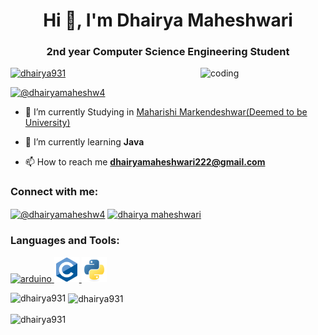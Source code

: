 <h1 align="center">Hi 👋, I'm Dhairya Maheshwari</h1>
<h3 align="center">2nd year Computer Science Engineering Student</h3>

<img align="right" alt="coding" width="200" src="https://miro.medium.com/max/1272/0*BLwJcjZxounn0T8D.gif">



<p align="left"> <a href="https://github.com/ryo-ma/github-profile-trophy"><img src="https://github-profile-trophy.vercel.app/?username=dhairya931" alt="dhairya931" /></a> </p>

<p align="left"> <a href="https://twitter.com/@dhairyamaheshw4" target="blank"><img src="https://img.shields.io/twitter/follow/@dhairyamaheshw4?logo=twitter&style=for-the-badge" alt="@dhairyamaheshw4" /></a> </p>

- 🔭 I’m currently Studying in [Maharishi Markendeshwar(Deemed to be University)](https://www.mmumullana.org/)

- 🌱 I’m currently learning **Java**

- 📫 How to reach me **dhairyamaheshwari222@gmail.com**

<h3 align="left">Connect with me:</h3>
<p align="left">
<a href="https://twitter.com/@dhairyamaheshw4" target="blank"><img align="center" src="https://raw.githubusercontent.com/rahuldkjain/github-profile-readme-generator/master/src/images/icons/Social/twitter.svg" alt="@dhairyamaheshw4" height="30" width="40" /></a>
<a href="https://linkedin.com/in/dhairya maheshwari" target="blank"><img align="center" src="https://raw.githubusercontent.com/rahuldkjain/github-profile-readme-generator/master/src/images/icons/Social/linked-in-alt.svg" alt="dhairya maheshwari" height="30" width="40" /></a>
</p>

<h3 align="left">Languages and Tools:</h3>
<p align="left"> <a href="https://www.arduino.cc/" target="_blank" rel="noreferrer"> <img src="https://cdn.worldvectorlogo.com/logos/arduino-1.svg" alt="arduino" width="40" height="40"/> </a> <a href="https://www.cprogramming.com/" target="_blank" rel="noreferrer"> <img src="https://raw.githubusercontent.com/devicons/devicon/master/icons/c/c-original.svg" alt="c" width="40" height="40"/> </a> <a href="https://www.python.org" target="_blank" rel="noreferrer"> <img src="https://raw.githubusercontent.com/devicons/devicon/master/icons/python/python-original.svg" alt="python" width="40" height="40"/> </a> </p>

<p><img align="left" src="https://github-readme-stats.vercel.app/api/top-langs?username=dhairya931&show_icons=true&locale=en&layout=compact" alt="dhairya931" /></p>

<p>&nbsp;<img align="center" src="https://github-readme-stats.vercel.app/api?username=dhairya931&show_icons=true&locale=en" alt="dhairya931" /></p>

<p><img align="center" src="https://github-readme-streak-stats.herokuapp.com/?user=dhairya931&" alt="dhairya931" /></p>
